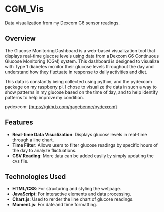 # CGM_Vis
 Data visualization from my Dexcom G6 sensor readings.

## Overview

The Glucose Monitoring Dashboard is a web-based visualization tool that displays real-time glucose levels using data from a Dexcom G6 Continuous Glucose Monitoring (CGM) system. This dashboard is designed to visualize  with Type 1 diabetes monitor their glucose levels throughout the day and understand how they fluctuate in response to daily activities and diet.

This data is constantly being collected using python, and the pydexcom package on my raspberry pi. I chose to visualize the data in such a way to show patterns in my glucose based on the time of day, and to help identify patterns to help improve my condition.

pydexcom: [https://github.com/gagebenne/pydexcom]

## Features

- **Real-time Data Visualization**: Displays glucose levels in real-time through a line chart.
- **Time Filter**: Allows users to filter glucose readings by specific hours of the day to analyze fluctuations.
- **CSV Reading**: More data can be added easily by simply updating the cvs file.

## Technologies Used

- **HTML/CSS**: For structuring and styling the webpage.
- **JavaScript**: For interactive elements and data processing.
- **Chart.js**: Used to render the line chart of glucose readings.
- **Moment.js**: For date and time formatting.


